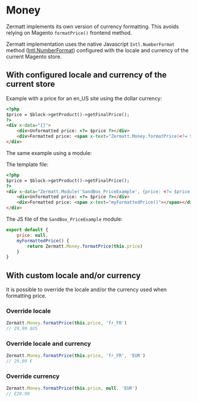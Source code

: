 # Money

Zermatt implements its own version of currency formatting. This avoids relying on Magento `formatPrice()` frontend method.

Zermatt implementation uses the native Javascript `Intl.NumberFormat` method ([Intl.NumberFormat](https://developer.mozilla.org/en-US/docs/Web/JavaScript/Reference/Global_Objects/Intl/NumberFormat)) 
configured with the locale and currency of the current Magento store.

## With configured locale and currency of the current store

Example with a price for an en_US site using the dollar currency:

```html
<?php
$price = $block->getProduct()->getFinalPrice();
?>
<div x-data="{}">
    <div>Unformatted price: <?= $price ?></div>
    <div>Formatted price: <span x-text="Zermatt.Money.formatPrice(<?= $price ?>)"></span></div>
</div>
```

The same example using a module:

The template file:

```html
<?php
$price = $block->getProduct()->getFinalPrice();
?>
<div x-data="Zermatt.Module('SandBox_PriceExample', {price: <?= $price ?>})">
    <div>Unformatted price: <?= $price ?></div>
    <div>Formatted price: <span x-text="myFormattedPrice()"></span></div>
</div>
```

The JS file of the `SandBox_PriceExample` module:

```js
export default {
    price: null,
    myFormattedPrice() {
        return Zermatt.Money.formatPrice(this.price)
    }
}
```

## With custom locale and/or currency

It is possible to override the locale and/or the currency used when formatting price.

### Override locale

```js
Zermatt.Money.formatPrice(this.price, 'fr_FR')
// 29,99 $US
```

### Override locale and currency

```js
Zermatt.Money.formatPrice(this.price, 'fr_FR', 'EUR')
// 29,99 €
```

### Override currency

```js
Zermatt.Money.formatPrice(this.price, null, 'EUR')
// €29.99
```

